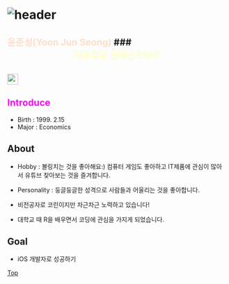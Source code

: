 # ![header](https://capsule-render.vercel.app/api?type=slice&color=gradient&text=%20YoonJunSeong%20%20&height=200&fontSize=80)

## <span style="color:#FFD8BFD8">**윤준성(Yoon Jun Seong)**</span>  ### <br>  <center><span style="color:#FFFFB6C1">자유로운 연예인 **ESFP**</span></center>
[<img width='25' height='25' src='https://png.pngtree.com/png-vector/20221018/ourmid/pngtree-instagram-icon-png-image_6315974.png'>](https://www.instagram.com/heavyrain_on/?hl=ko)
---


## <span style="color:#FF00FFFF">Introduce</span>
- Birth : 1999. 2.15
- Major : Economics

## About
- Hobby : 볼링치는 것을 좋아해요:)
          컴퓨터 게임도 좋아하고 IT제품에 관심이 많아서 유튜브 찾아보는 것을 즐겨합니다.

- Personality : 둥글둥글한 성격으로 사람들과 어울리는 것을 좋아합니다. 

- 비전공자로 코린이지만 차근차근 노력하고 있습니다!

- 대학교 때 R을 배우면서 코딩에 관심을 가지게 되었습니다.

## Goal
- iOS 개발자로 성공하기


<a href="#" class="btn--success">Top</a>
